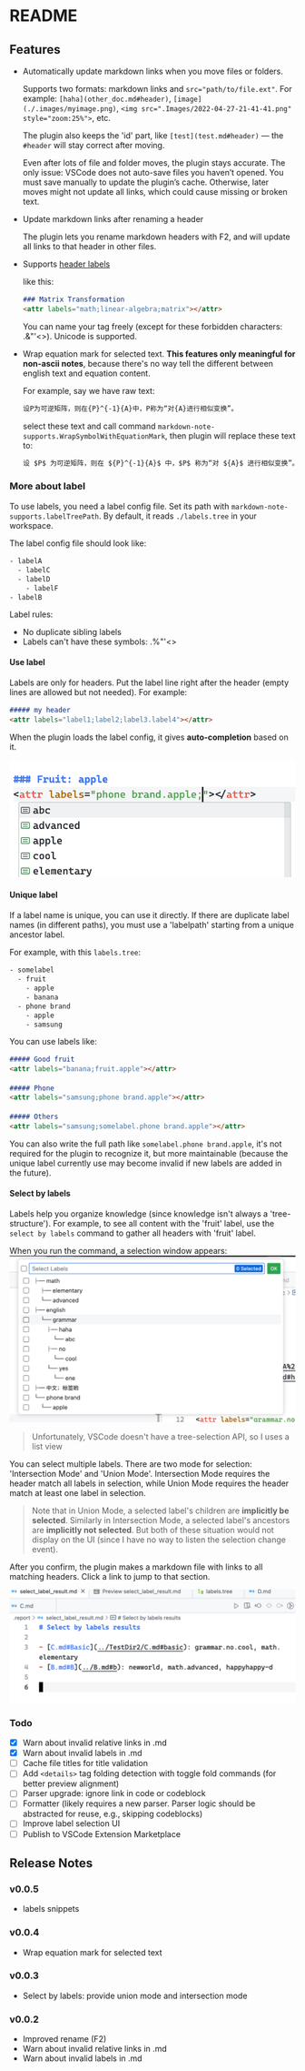 # README

## Features

- Automatically update markdown links when you move files or folders.

  Supports two formats: markdown links and `src="path/to/file.ext"`. For example: `[haha](other_doc.md#header)`, `[image](./.images/myimage.png)`, `<img src=".Images/2022-04-27-21-41-41.png" style="zoom:25%">`, etc.

  The plugin also keeps the 'id' part, like `[test](test.md#header)` — the `#header` will stay correct after moving.

  Even after lots of file and folder moves, the plugin stays accurate. The only issue: VSCode does not auto-save files you haven’t opened. You must save manually to update the plugin’s cache. Otherwise, later moves might not update all links, which could cause missing or broken text.

- Update markdown links after renaming a header

  The plugin lets you rename markdown headers with F2, and will update all links to that header in other files.

- Supports [header labels](#more-about-label)

  like this:
  ```md
  ### Matrix Transformation
  <attr labels="math;linear-algebra;matrix"></attr>
  ```

  You can name your tag freely (except for these forbidden characters: .&"'<>). Unicode is supported.

- Wrap equation mark for selected text. **This features only meaningful for non-ascii notes**, because there's no way tell the different between english text and equation content.

  For example, say we have raw text:
  ```md
  设P为可逆矩阵，则在{P}^{-1}{A}中，P称为“对{A}进行相似变换”。
  ```

  select these text and call command `markdown-note-supports.WrapSymbolWithEquationMark`, then plugin will replace these text to:
  ```md
  设 $P$ 为可逆矩阵，则在 ${P}^{-1}{A}$ 中，$P$ 称为“对 ${A}$ 进行相似变换”。
  ```

### More about label
To use labels, you need a label config file. Set its path with `markdown-note-supports.labelTreePath`. By default, it reads `./labels.tree` in your workspace.

The label config file should look like:
```tree
- labelA
  - labelC
  - labelD
    - labelF
- labelB
```

Label rules:
- No duplicate sibling labels
- Labels can't have these symbols: .%"'<>

#### Use label
Labels are only for headers. Put the label line right after the header (empty lines are allowed but not needed). For example:
```md
##### my header
<attr labels="label1;label2;label3.label4"></attr>
```

When the plugin loads the label config, it gives **auto-completion** based on it.

![completion example](./image.png)

#### Unique label
If a label name is unique, you can use it directly. If there are duplicate label names (in different paths), you must use a 'labelpath' starting from a unique ancestor label.

For example, with this `labels.tree`:
```tree
- somelabel
  - fruit
    - apple
    - banana
  - phone brand
    - apple
    - samsung
```

You can use labels like:
```md
##### Good fruit
<attr labels="banana;fruit.apple"></attr>

##### Phone
<attr labels="samsung;phone brand.apple"></attr>

##### Others
<attr labels="samsung;somelabel.phone brand.apple"></attr>
```

You can also write the full path like `somelabel.phone brand.apple`, it's not required for the plugin to recognize it, but more maintainable (because the unique label currently use may become invalid if new labels are added in the future).

#### Select by labels
Labels help you organize knowledge (since knowledge isn't always a 'tree-structure'). For example, to see all content with the 'fruit' label, use the `select by labels` command to gather all headers with 'fruit' label.

When you run the command, a selection window appears:
![](image-1.png)

> Unfortunately, VSCode doesn't have a tree-selection API, so I uses a list view

You can select multiple labels. There are two mode for selection: 'Intersection Mode' and 'Union Mode'. Intersection Mode requires the header match all labels in selection, while Union Mode requires the header match at least one label in selection.

> Note that in Union Mode, a selected label's children are **implicitly be selected**. Similarly in Intersection Mode, a selected label's ancestors are **implicitly not selected**. But both of these situation would not display on the UI (since I have no way to listen the selection change event).

After you confirm, the plugin makes a markdown file with links to all matching headers. Click a link to jump to that section.

![](image-2.png)

### Todo
- [x] Warn about invalid relative links in .md
- [x] Warn about invalid labels in .md
- [ ] Cache file titles for title validation
- [ ] Add `<details>` tag folding detection with toggle fold commands (for better preview alignment)
- [ ] Parser upgrade: ignore link in code or codeblock
- [ ] Formatter (likely requires a new parser. Parser logic should be abstracted for reuse, e.g., skipping codeblocks)
- [ ] Improve label selection UI
- [ ] Publish to VSCode Extension Marketplace

## Release Notes

### v0.0.5
- labels snippets

### v0.0.4
- Wrap equation mark for selected text

### v0.0.3
- Select by labels: provide union mode and intersection mode

### v0.0.2
- Improved rename (F2)
- Warn about invalid relative links in .md
- Warn about invalid labels in .md
